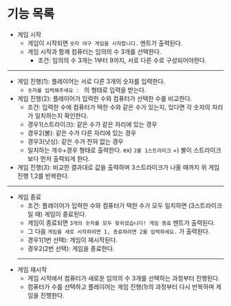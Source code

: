 # 기능 목록

- 게임 시작
  - 게임이 시작되면 `숫자 야구 게임을 시작합니다.` 멘트가 출력된다.
  - 게임 시작과 함께 컴퓨터는 임의의 수 3개를 선택한다.
    - 조건: 임의의 수 3개는 1부터 9까지, 서로 다른 수로 구성되어야한다.

---

- 게임 진행(1): 플레이어는 서로 다른 3개의 숫자를 입력한다.
  - `숫자를 입력해주세요 : ` 의 형태로 입력을 받는다.
- 게임 진행(2): 플레이어가 입력한 수와 컴퓨터가 선택한 수를 비교한다.
  - 조건: 입력한 수에 컴퓨터가 택한 수와 같은 수가 있는지, 있다면 각 숫자의 자리가 일치하는지 확인한다.
  - 경우1(스트라이크): 같은 수가 같은 자리에 있는 경우
  - 경우2(볼): 같은 수가 다른 자리에 있는 경우
  - 경우3(낫싱): 같은 수가 전혀 없는 경우
  - 일치하는 개수+경우 형태로 출력한다. ex) `2볼 1스트라이크` +) 볼이 스트라이크보다 먼저 출력되게 한다.
- 게임 진행(3): 비교한 결과대로 값을 출력하며 3스트라이크가 나올 때까지 위 게임 진행 1,2를 반복한다.

---

- 게임 종료
  - 조건: 플레이어가 입력한 수와 컴퓨터가 택한 수가 모두 일치하면 (3스트라이크일 때) 게임이 종료된다.
  - 게임이 종료되면 `3개의 숫자를 모두 맞히셨습니다! 게임 종료` 멘트가 출력된다.
  - 그 다음 `게임을 새로 시작하려면 1, 종료하려면 2를 입력하세요.` 가 출력된다.
  - 경우1(1번 선택): 게임이 재시작된다.
  - 경우2(2번 선택): 게임을 종료한다.
  ***
- 게임 재시작
  - 게임 시작에서 컴퓨터가 새로운 임의의 수 3개를 선택하는 과정부터 진행된다.
  - 컴퓨터가 수를 선택하고 플레이어는 게임 진행(1)의 과정부터 다시 반복하며 게임을 진행한다.
